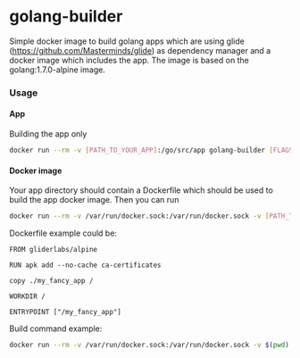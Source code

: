 golang-builder
==============

Simple docker image to build golang apps which are using glide (https://github.com/Masterminds/glide) as dependency manager and a docker image which includes the app. The image is based on the golang:1.7.0-alpine image.

### Usage

#### App

Building the app only

```bash
docker run --rm -v [PATH_TO_YOUR_APP]:/go/src/app golang-builder [FLAGS]
```

#### Docker image

Your app directory should contain a Dockerfile which should be used to build the app docker image. Then you can run

```bash
docker run --rm -v /var/run/docker.sock:/var/run/docker.sock -v [PATH_TO_YOUR_APP]:/go/src/[APP_DIR_NAME] -e DOCKER_IMAGE [YOUR_DOCKER_IMAGE_NAME] golang-builder [FLAGS]
```

Dockerfile example could be:

```
FROM gliderlabs/alpine

RUN apk add --no-cache ca-certificates

copy ./my_fancy_app /

WORKDIR /

ENTRYPOINT ["/my_fancy_app"]

```

Build command example:


```bash
docker run --rm -v /var/run/docker.sock:/var/run/docker.sock -v $(pwd):/go/src/app -e DOCKER_IMAGE=matlockx/datadog-metrics-tuner matlockx/golang-builder -ldflags "-X=main.buildTime=2016-01-12_11:17:04AM -X=main.gitHash=80cb93c613cf1d5db4cc6c44e2ef27c4636a066a" -o datadog-metrics-tuner
```
